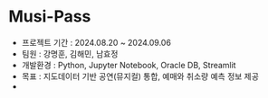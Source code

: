 # Musi-Pass

+ 프로젝트 기간 : 2024.08.20 ~ 2024.09.06
+ 팀원 : 강명훈, 김해민, 남효정
+ 개발환경 : Python, Jupyter Notebook, Oracle DB, Streamlit
+ 목표 : 지도데이터 기반 공연(뮤지컬) 통합, 예매와 취소량 예측 정보 제공
+ 
